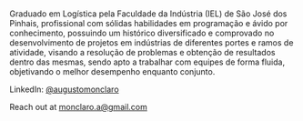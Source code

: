 
# 

Graduado em Logística pela Faculdade da Indústria (IEL) de São José dos Pinhais, profissional com sólidas habilidades em programação e ávido por conhecimento, possuindo um histórico diversificado e comprovado no desenvolvimento de projetos em indústrias de diferentes portes e ramos de atividade, visando a resolução de problemas e obtenção de resultados dentro das mesmas, sendo apto a trabalhar com equipes de forma fluida, objetivando o melhor desempenho enquanto conjunto.

LinkedIn: [@augustomonclaro](https://linkedin.com/in/augustomonclaro)

Reach out at monclaro.a@gmail.com

